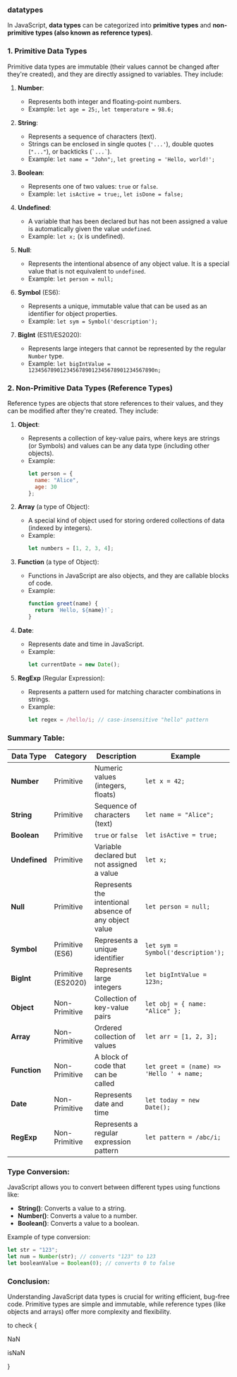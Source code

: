 


### datatypes


In JavaScript, **data types** can be categorized into **primitive types** and **non-primitive types (also known as reference types)**.

### 1. **Primitive Data Types**
Primitive data types are immutable (their values cannot be changed after they're created), and they are directly assigned to variables. They include:

1. **Number**:
   - Represents both integer and floating-point numbers.
   - Example: `let age = 25;`, `let temperature = 98.6;`

2. **String**:
   - Represents a sequence of characters (text).
   - Strings can be enclosed in single quotes (`'...'`), double quotes (`"..."`), or backticks (`` `...` ``).
   - Example: `let name = "John";`, `let greeting = 'Hello, world!';`

3. **Boolean**:
   - Represents one of two values: `true` or `false`.
   - Example: `let isActive = true;`, `let isDone = false;`

4. **Undefined**:
   - A variable that has been declared but has not been assigned a value is automatically given the value `undefined`.
   - Example: `let x;` (x is undefined).

5. **Null**:
   - Represents the intentional absence of any object value. It is a special value that is not equivalent to `undefined`.
   - Example: `let person = null;`

6. **Symbol** (ES6):
   - Represents a unique, immutable value that can be used as an identifier for object properties.
   - Example: `let sym = Symbol('description');`

7. **BigInt** (ES11/ES2020):
   - Represents large integers that cannot be represented by the regular `Number` type.
   - Example: `let bigIntValue = 1234567890123456789012345678901234567890n;`

### 2. **Non-Primitive Data Types (Reference Types)**
Reference types are objects that store references to their values, and they can be modified after they're created. They include:

1. **Object**:
   - Represents a collection of key-value pairs, where keys are strings (or Symbols) and values can be any data type (including other objects).
   - Example: 
     ```javascript
     let person = {
       name: "Alice",
       age: 30
     };
     ```

2. **Array** (a type of Object):
   - A special kind of object used for storing ordered collections of data (indexed by integers).
   - Example:
     ```javascript
     let numbers = [1, 2, 3, 4];
     ```

3. **Function** (a type of Object):
   - Functions in JavaScript are also objects, and they are callable blocks of code.
   - Example:
     ```javascript
     function greet(name) {
       return `Hello, ${name}!`;
     }
     ```

4. **Date**:
   - Represents date and time in JavaScript.
   - Example:
     ```javascript
     let currentDate = new Date();
     ```

5. **RegExp** (Regular Expression):
   - Represents a pattern used for matching character combinations in strings.
   - Example:
     ```javascript
     let regex = /hello/i; // case-insensitive "hello" pattern
     ```

### Summary Table:

| **Data Type**   | **Category**       | **Description**                                          | **Example**                               |
|-----------------|--------------------|----------------------------------------------------------|-------------------------------------------|
| **Number**      | Primitive          | Numeric values (integers, floats)                        | `let x = 42;`                             |
| **String**      | Primitive          | Sequence of characters (text)                            | `let name = "Alice";`                     |
| **Boolean**     | Primitive          | `true` or `false`                                        | `let isActive = true;`                    |
| **Undefined**   | Primitive          | Variable declared but not assigned a value               | `let x;`                                  |
| **Null**        | Primitive          | Represents the intentional absence of any object value   | `let person = null;`                      |
| **Symbol**      | Primitive (ES6)    | Represents a unique identifier                           | `let sym = Symbol('description');`        |
| **BigInt**      | Primitive (ES2020) | Represents large integers                                | `let bigIntValue = 123n;`                 |
| **Object**      | Non-Primitive      | Collection of key-value pairs                            | `let obj = { name: "Alice" };`            |
| **Array**       | Non-Primitive      | Ordered collection of values                             | `let arr = [1, 2, 3];`                    |
| **Function**    | Non-Primitive      | A block of code that can be called                       | `let greet = (name) => 'Hello ' + name;`  |
| **Date**        | Non-Primitive      | Represents date and time                                 | `let today = new Date();`                 |
| **RegExp**      | Non-Primitive      | Represents a regular expression pattern                  | `let pattern = /abc/i;`                   |

### Type Conversion:
JavaScript allows you to convert between different types using functions like:
- **String()**: Converts a value to a string.
- **Number()**: Converts a value to a number.
- **Boolean()**: Converts a value to a boolean.

Example of type conversion:
```javascript
let str = "123";
let num = Number(str); // converts "123" to 123
let booleanValue = Boolean(0); // converts 0 to false
```

### Conclusion:
Understanding JavaScript data types is crucial for writing efficient, bug-free code. Primitive types are simple and immutable, while reference types (like objects and arrays) offer more complexity and flexibility.




to check {


NaN

isNaN



}

